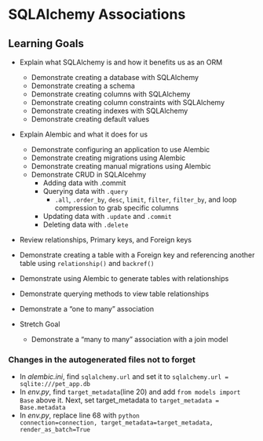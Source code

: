 # SQLAlchemy Associations

## Learning Goals

- Explain what SQLAlchemy is and how it benefits us as an ORM
    - Demonstrate creating a database with SQLAlchemy 
    - Demonstrate creating a schema
    - Demonstrate creating columns with SQLAlchemy
    - Demonstrate creating column constraints with SQLAlchemy 
    - Demonstrate creating indexes with SQLAlchemy 
    - Demonstrate creating default values 

- Explain Alembic and what it does for us
    - Demonstrate configuring an application to use Alembic 
    - Demonstrate creating migrations using Alembic
    - Demonstrate creating manual migrations using Alembic
    - Demonstrate CRUD in SQLAlcehmy
        - Adding data with .commit
        - Querying data with `.query`
            - `.all`, `.order_by`, `desc`, `limit`, `filter`, `filter_by`, and loop compression to grab specific columns 
        - Updating data with `.update` and `.commit`
        - Deleting data with `.delete`

- Review relationships, Primary keys, and Foreign keys
- Demonstrate creating a table with a Foreign key and referencing another table using `relationship()` and `backref()`
- Demonstrate using Alembic to generate tables with relationships 
- Demonstrate querying methods to view table relationships
- Demonstrate a “one to many” association
- Stretch Goal
    - Demonstrate a “many to many” association with a join model 

### Changes in the autogenerated files not to forget

- In *alembic.ini*, find `sqlalchemy.url` and set it to `sqlalchemy.url = sqlite:///pet_app.db`
- In *env.py*, find `target_metadata`(line 20) and add `from models import Base` above it. Next, set target_metadata to `target_metadata = Base.metadata`
- In *env.py*, replace line 68 with ```python            connection=connection, target_metadata=target_metadata, render_as_batch=True```